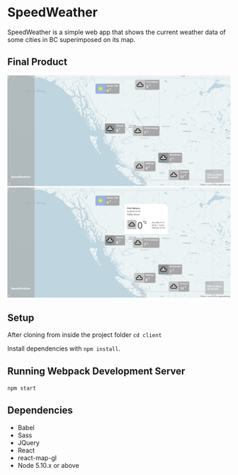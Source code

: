# SpeedWeather

SpeedWeather is a simple web app that shows the current weather data of some cities in BC superimposed on its map. 


## Final Product

!["Screenshot of the page"](https://github.com/kansd1401/SpeedWeather/blob/master/screenshots/02.png)
!["Screenshot of on clicking for more details"](https://github.com/kansd1401/SpeedWeather/blob/master/screenshots/01.png)

## Setup

After cloning from inside the project folder `cd client`

Install dependencies with `npm install`.

## Running Webpack Development Server

```sh
npm start
```

## Dependencies

- Babel
- Sass
- JQuery
- React
- react-map-gl
- Node 5.10.x or above